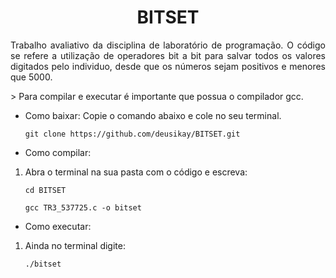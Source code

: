 <h1 align="center">
    <a>BITSET </a>
</h1>
<p align="justify">Trabalho avaliativo da disciplina de laboratório de programação. O código se refere a utilização de operadores bit a bit para salvar todos os valores digitados pelo individuo, desde que os números sejam positivos e menores que 5000.</p>
> Para compilar e executar é importante que possua o compilador gcc.

* Como baixar:
Copie o comando abaixo e cole no seu terminal.


	`git clone https://github.com/deusikay/BITSET.git`


* Como compilar:

1. Abra o terminal na sua pasta com o código e escreva:
	
	`cd BITSET`
	
    `gcc TR3_537725.c -o bitset`
    
* Como executar:

1. Ainda no terminal digite:
	
	`./bitset`
